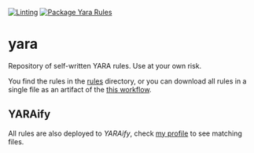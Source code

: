 [![Linting](https://github.com/baderj/yara/workflows/Linting/badge.svg)](https://github.com/baderj/yara/actions/workflows/linting.yml)
[![Package Yara Rules](https://github.com/baderj/yara/workflows/Package%20Yara%20Rules/badge.svg)](https://github.com/baderj/yara/actions/workflows/concat.yml)

# yara

Repository of self-written YARA rules. Use at your own risk.

You find the rules in the [rules](./rules) directory, or you can download all rules in a single file as an artifact of the [this workflow](https://github.com/baderj/yara/actions/workflows/concat.yml).

## YARAify

All rules are also deployed to *YARAify*, check [my profile](https://yaraify.abuse.ch/user/10219/) to see matching files.